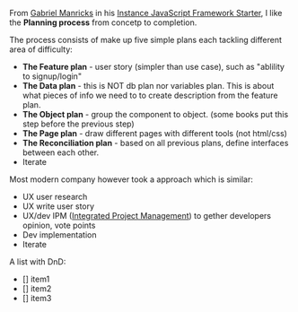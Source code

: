 From [Gabriel Manricks](http://www.amazon.com/Gabriel-Manricks/e/B00J2Z815U/ref=ntt_athr_dp_pel_pop_1) in his [Instance JavaScript Framework Starter](http://www.amazon.com/Instant-Meteor-JavaScript-Framework-Starter-ebook/dp/B00CITNQHK), I like the **Planning process** from concetp to completion.

The process consists of make up five simple plans each tackling different area of difficulty:
* **The Feature plan** - user story (simpler than use case), such as "ablility to signup/login"
* **The Data plan** - this is NOT db plan nor variables plan. This is about what pieces of info we need to to create 
    description from the feature plan.
* **The Object plan** - group the component to object. (some books put this step before the previous step)
* **The Page plan** - draw different pages with different tools (not html/css)
* **The Reconciliation plan** - based on all previous plans, define interfaces between each other.
* Iterate

Most modern company however took a approach which is similar:
* UX user research
* UX write user story
* UX/dev IPM ([Integrated Project Management](http://www.amazon.com/Integrated-Project-Management-Bruce-Barkley/dp/0071466266)) to gether developers opinion, vote points
* Dev implementation
* Iterate

A list with DnD:
- [] item1
- [] item2
- [] item3

